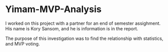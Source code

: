 # Yimam-MVP-Analysis

I worked on this project with a partner for an end of semester assighment. His name is Kory Sansom, and he is information is in the report. 

The purpose of this investigation was to find the relationship with statistics, and MVP voting. 


